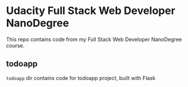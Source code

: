 # Udacity Full Stack Web Developer NanoDegree

This repo contains code from my Full Stack Web Developer NanoDegree course.

## todoapp

`todoapp` dir contains code for todoapp project, built with Flask
